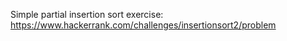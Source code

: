 Simple partial insertion sort exercise:
https://www.hackerrank.com/challenges/insertionsort2/problem
